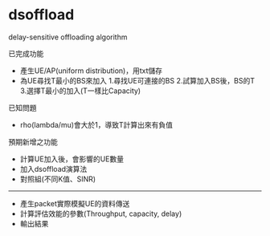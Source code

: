 # dsoffload
delay-sensitive offloading algorithm

已完成功能
- 產生UE/AP(uniform distribution)，用txt儲存
- 為UE尋找T最小的BS來加入
  1.尋找UE可連接的BS
  2.試算加入BS後，BS的T
  3.選擇T最小的加入(T一樣比Capacity)
  
已知問題
- rho(lambda/mu)會大於1，導致T計算出來有負值

預期新增之功能
- 計算UE加入後，會影響的UE數量
- 加入dsoffload演算法
- 對照組(不同K值、SINR)
--------------------------------------------------
- 產生packet實際模擬UE的資料傳送
- 計算評估效能的參數(Throughput, capacity, delay)
- 輸出結果